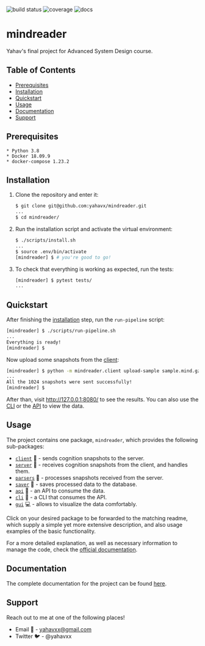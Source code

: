 ![build status](https://travis-ci.org/yahavx/mindreader.svg?branch=master)
![coverage](https://codecov.io/gh/yahavx/mindreader/branch/master/graph/badge.svg)
![docs](https://readthedocs.org/projects/mindreader/badge/?version=latest)

# mindreader

Yahav's final project for Advanced System Design course.

## Table of Contents

* [Prerequisites](#prerequisites)
* [Installation](#installation)
* [Quickstart](#quickstart)
* [Usage](#usage)
* [Documentation](#documentation)
* [Support](#support)

## Prerequisites

```
* Python 3.8
* Docker 18.09.9
* docker-compose 1.23.2
```

## Installation

1. Clone the repository and enter it:

    ```sh
    $ git clone git@github.com:yahavx/mindreader.git
    ...
    $ cd mindreader/
    ```

2. Run the installation script and activate the virtual environment:

    ```sh
    $ ./scripts/install.sh
    ...
    $ source .env/bin/activate
    [mindreader] $ # you're good to go!
    ```

3. To check that everything is working as expected, run the tests:

    ```sh
    [mindreader] $ pytest tests/
    ...
    ```

## Quickstart
After finishing the [installation](#installation) step, run the ```run-pipeline``` script:

```sh
[mindreader] $ ./scripts/run-pipeline.sh
...
Everything is ready!
[mindreader] $
```

Now upload some snapshots from the [client](/mindreader/client/README.md):
```sh
[mindreader] $ python -m mindreader.client upload-sample sample.mind.gz
...
All the 1024 snapshots were sent successfully!
[mindreader] $ 
```
After than, visit http://127.0.0.1:8080/ to see the results. You can also use the [CLI](/mindreader/cli/README.md) or 
the [API](/mindreader/api/README.md) to view the data.

## Usage

The project contains one package, `mindreader`, which provides the following sub-packages:
* [`client`](/mindreader/client/README.md) :mega: - sends cognition snapshots to the server.
* [`server`](/mindreader/server/README.md) :calling: - receives cognition snapshots from the client, and handles them.
* [`parsers`](/mindreader/parsers/README.md) :hammer: - processes snapshots received from the server.
* [`saver`](/mindreader/saver/README.md) :key: - saves processed data to the database.
* [`api`](/mindreader/server/README.md) :book: - an API to consume the data.
* [`cli`](/mindreader/cli/README.md) :memo: - a CLI that consumes the API.
* [`gui`](/mindreader/gui/README.md) :computer: - allows to visualize the data comfortably.

Click on your desired package to be forwarded to the matching readme, which supply a simple yet more extensive 
description, and also usage examples of the basic functionality.

For a more detailed explanation, as well as necessary information to manage the code, check the
[official documentation](https://mindreader.readthedocs.io/en/latest/).

## Documentation

The complete documentation for the project can be found [here](https://mindreader.readthedocs.io/en/latest/).

## Support

Reach out to me at one of the following places!
* Email :email: - yahavxx@gmail.com
* Twitter :bird: - @yahavxx